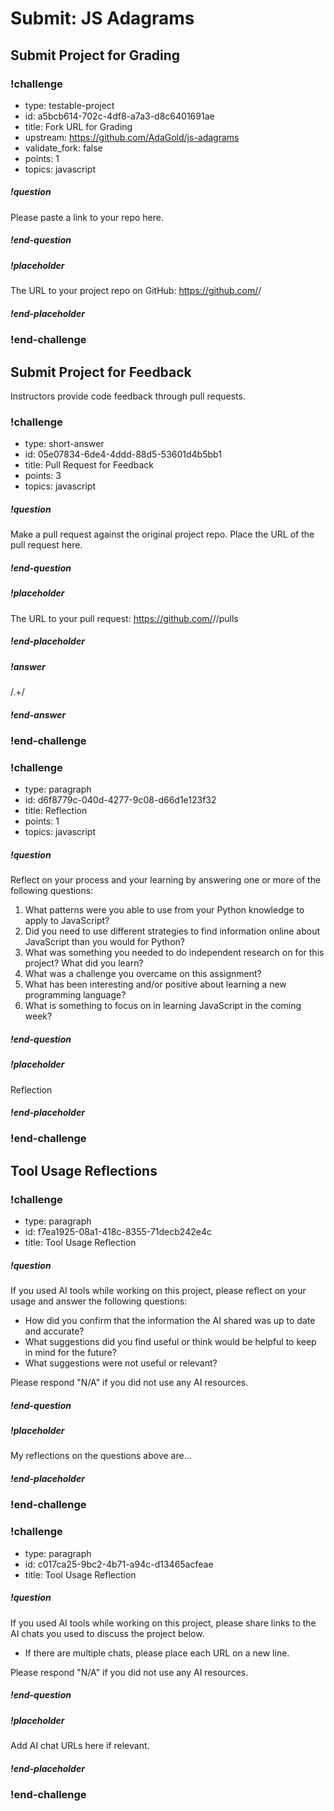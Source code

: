 # Submit: JS Adagrams

## Submit Project for Grading

<!-- prettier-ignore-start -->
### !challenge
* type: testable-project
* id: a5bcb614-702c-4df8-a7a3-d8c6401691ae
* title: Fork URL for Grading
* upstream: https://github.com/AdaGold/js-adagrams
* validate_fork: false
* points: 1
* topics: javascript
##### !question

Please paste a link to your repo here.

##### !end-question
##### !placeholder

The URL to your project repo on GitHub: https://github.com/<your-username>/<project-name>

##### !end-placeholder
### !end-challenge
<!-- prettier-ignore-end -->

## Submit Project for Feedback

Instructors provide code feedback through pull requests.

<!-- prettier-ignore-start -->
### !challenge
* type: short-answer
* id: 05e07834-6de4-4ddd-88d5-53601d4b5bb1
* title: Pull Request for Feedback
* points: 3
* topics: javascript
##### !question

Make a pull request against the original project repo. Place the URL of the pull request here.

##### !end-question
##### !placeholder

The URL to your pull request: https://github.com/<some-ada-repo>/<project-name>/pulls

##### !end-placeholder
##### !answer

/.+/

##### !end-answer
### !end-challenge
<!-- prettier-ignore-end -->

<!-- prettier-ignore-start -->
### !challenge
* type: paragraph
* id: d6f8779c-040d-4277-9c08-d66d1e123f32
* title: Reflection
* points: 1
* topics: javascript
##### !question

Reflect on your process and your learning by answering one or more of the following questions:
1. What patterns were you able to use from your Python knowledge to apply to JavaScript?
1. Did you need to use different strategies to find information online about JavaScript than you would for Python?
1. What was something you needed to do independent research on for this project? What did you learn?
1. What was a challenge you overcame on this assignment?
1. What has been interesting and/or positive about learning a new programming language?
1. What is something to focus on in learning JavaScript in the coming week?

##### !end-question
##### !placeholder

Reflection

##### !end-placeholder
### !end-challenge
<!-- prettier-ignore-end -->

## Tool Usage Reflections

<!-- prettier-ignore-start -->
### !challenge
* type: paragraph
* id: f7ea1925-08a1-418c-8355-71decb242e4c
* title: Tool Usage Reflection
##### !question

If you used AI tools while working on this project, please reflect on your usage and answer the following questions:
- How did you confirm that the information the AI shared was up to date and accurate?
- What suggestions did you find useful or think would be helpful to keep in mind for the future?
- What suggestions were not useful or relevant?

Please respond "N/A" if you did not use any AI resources.

##### !end-question
##### !placeholder

My reflections on the questions above are...

##### !end-placeholder
### !end-challenge
<!-- prettier-ignore-end -->

<!-- prettier-ignore-start -->
### !challenge
* type: paragraph
* id: c017ca25-9bc2-4b71-a94c-d13465acfeae
* title: Tool Usage Reflection
##### !question

If you used AI tools while working on this project, please share links to the AI chats you used to discuss the project below. 
- If there are multiple chats, please place each URL on a new line. 

Please respond "N/A" if you did not use any AI resources.

##### !end-question
##### !placeholder

Add AI chat URLs here if relevant.

##### !end-placeholder
### !end-challenge
<!-- prettier-ignore-end -->
